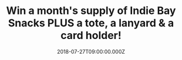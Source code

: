 ---
campaign-uuid: "c-3c87a0b5-a2ad-4a07-9538-ce4c8b4ec514"
type: "Competition"
category: "Food"
date: "2018-07-27T09:00:00.000Z"
end-date: "2018-08-27T23:59:00.000Z"
disable-form: false
is_promoted: false
has_entry_page: true
title: "Win a month's supply of Indie Bay Snacks PLUS a tote, a lanyard & a card holder!"
competition-description: "<p>Indie Bay Snacks are reinventing the classics, starting\
  \ with the pretzel. They have taken all the bets bits of a pretzel and made their\
  \ own perfect bites of deliciousness! We have managed to get our hands on a month’\
  s supply of their amazing snacks PLUS a tote, a lanyard & a card holder for one\
  \ lucky NME AAA member to win!</p>\r\n<p>Want to try their tasty snacks? You know\
  \ what to do…</p>"
hero-header: "Win a month's supply of Indie Bay Snacks PLUS a tote, a lanyard & a\
  \ card holder!"
terms-confirmation: "N/A"
banner-img: "https://assets.expresslyapp.com/asset-e125facb-9bcc-4acf-97de-3674f80c27df.jpg"
logo-left-href: "http://indiebaysnacks.com"
logo-left-image: "https://assets.expresslyapp.com/asset-ca3adae4-3d7f-4420-bc24-53003acedc89.jpg"
logo-left-title: "Indie Bay Snacks"
bg-image-hero: "https://assets.expresslyapp.com/asset-de6b1448-1100-4d78-bb95-d74846d0cb68.jpg"
bg-image-first: "https://assets.expresslyapp.com/asset-76abbe82-8d2c-4db7-80d4-5760a4c81192.jpg"
bg-image-second: "https://assets.expresslyapp.com/asset-53ce1268-4311-4654-9542-5d1799570a10.jpg"
bg-image-third: "https://assets.expresslyapp.com/asset-cfa63773-bd15-4cef-b4df-2ff6c3567a34.jpg"
section1-content: "<p>Two years ago Indie Bay’s founder, Dafna, found herself in an\
  \ all too familiar situation. A house full of hungry teenagers, an empty snack drawer,\
  \ and a trip to the shops only to be met with shelves of fried crisps and sugary\
  \ treats.</p>\r\n<p>There had to be something that could satisfy savoury cravings,\
  \ without leaving us feeling guilty? Dafna decided to create a snack that everyone\
  \ - young and old - could enjoy; a better, smarter way to snack. With that in mind:\
  \ Indie Bay Snacks was born.</p>"
section2-content: "<p>These are a bit like pretzels but better: better shape, better\
  \ taste and better ingredients. The knot shaped pretzel has made way for crunchier,\
  \ round pretzels that deliver on texture but won’t break apart when you stuff them\
  \ in your gym bag!</p>\r\n<p> Made using alternative flours like spelt and quinoa,\
  \ these crunchy, satisfying bites are a delicious source of fibre and protein. As\
  \ well as containing fewer than 100 calories per portion, they’re also vegan, with\
  \ no artificial colours or flavours!</p>"
section3-content: "<p>If you can’t wait to try this amazing range of tasty snacks,\
  \ complete the form below and you could be taking home a month’s supply of Indie\
  \ Bay Snacks PLUS a tote, a lanyard & a card holder!</p>\r\n<p>Good luck!</p>"
entry-title: "Win a month's supply of Indie Bay Snacks PLUS a tote, a lanyard & a\
  \ card holder!"
entry-content: "Enter the draw to win a month's supply of Indie Bay Snacks PLUS a\
  \ tote, a lanyard & a card holder by completing the form below before 23:59 on 27th\
  \ of August 2018."
has-winner: false
prize-description: "A month's supply (i.e., 30 snacks) of Indie Bay Snacks PLUS a\
  \ tote, a lanyard & a card holder."
special-conditions: "Multiple entries are allowed up to one every day."
---